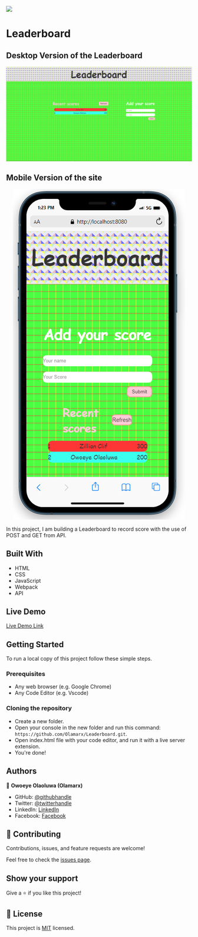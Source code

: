 ![](https://img.shields.io/badge/Microverse-blueviolet)

# Leaderboard

## Desktop Version of the Leaderboard
<p align="center">
  <img
  src="./src/images/desktop.png"
  alt="Desktop Version"
  >
</p>

## Mobile Version of the site

<p align="center">
  <img 
  src="./src/images/mobile.png"
  alt="Mobile Version"
  >
</p>

In this project, I am building a Leaderboard to record score with the use of POST and GET from API.

## Built With

- HTML
- CSS
- JavaScript
- Webpack
- API

## Live Demo

[Live Demo Link](https://olamarx.github.io/Leaderboard/dist/)


## Getting Started

To run a local copy of this project follow these simple steps.

### Prerequisites

- Any web browser (e.g. Google Chrome)
- Any Code Editor (e.g. Vscode)

### Cloning the repository

- Create a new folder.
- Open your console in the new folder and run this command: `https://github.com/Olamarx/Leaderboard.git`.
- Open index.html file with your code editor, and run it with a live server extension.
- You're done!


## Authors

👤 **Owoeye Olaoluwa (Olamarx)**

- GitHub: [@githubhandle](https://github.com/Olamarx)
- Twitter: [@twitterhandle](https://twitter.com/Owoeye0laoluwa)
- LinkedIn: [LinkedIn](https://www.linkedin.com/in/olaoluwa-owoeye-617702162/)
- Facebook: [Facebook](https://web.facebook.com/olaoluwa.owoeye.39)

## 🤝 Contributing

Contributions, issues, and feature requests are welcome!

Feel free to check the [issues page](../../issues/).

## Show your support

Give a ⭐️ if you like this project!


## 📝 License

This project is [MIT](./MIT.md) licensed.